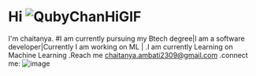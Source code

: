 # Hi ![QubyChanHiGIF](https://user-images.githubusercontent.com/83417179/225971133-3183c6ae-9b5c-4553-8410-b83b5737d7d2.gif)
I'm chaitanya.
#I am currently pursuing my Btech degree|I am a software developer|Currently I am working on ML | 
.I am currently Learning on Machine Learning
.Reach me chaitanya.ambati2309@gmail.com
.connect me:
![image](https://user-images.githubusercontent.com/83417179/225971488-f006aade-56dc-49f7-8d5d-a38830cc9f37.png)



